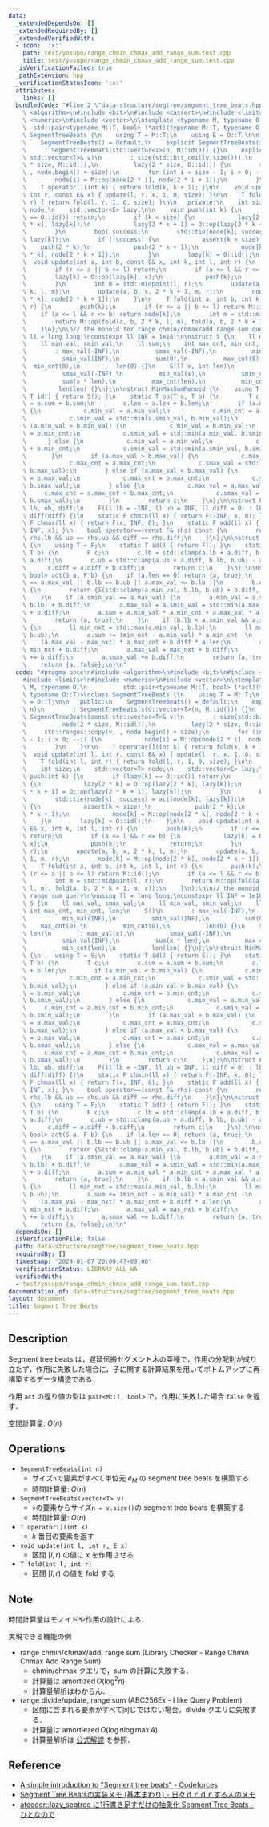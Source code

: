 ```yaml
---
data:
  _extendedDependsOn: []
  _extendedRequiredBy: []
  _extendedVerifiedWith:
  - icon: ':x:'
    path: test/yosupo/range_chmin_chmax_add_range_sum.test.cpp
    title: test/yosupo/range_chmin_chmax_add_range_sum.test.cpp
  _isVerificationFailed: true
  _pathExtension: hpp
  _verificationStatusIcon: ':x:'
  attributes:
    links: []
  bundledCode: "#line 2 \"data-structure/segtree/segment_tree_beats.hpp\"\n#include\
    \ <algorithm>\n#include <bit>\n#include <cassert>\n#include <limits>\n#include\
    \ <numeric>\n#include <vector>\n\ntemplate <typename M, typename O,\n        \
    \  std::pair<typename M::T, bool> (*act)(typename M::T, typename O::T)>\nclass\
    \ SegmentTreeBeats {\n    using T = M::T;\n    using E = O::T;\n\n   public:\n\
    \    SegmentTreeBeats() = default;\n    explicit SegmentTreeBeats(int n)\n   \
    \     : SegmentTreeBeats(std::vector<T>(n, M::id())) {}\n    explicit SegmentTreeBeats(const\
    \ std::vector<T>& v)\n        : size(std::bit_ceil(v.size())),\n          node(2\
    \ * size, M::id()),\n          lazy(2 * size, O::id()) {\n        std::ranges::copy(v,\
    \ , node.begin() + size);\n        for (int i = size - 1; i > 0; --i) {\n    \
    \        node[i] = M::op(node[2 * i], node[2 * i + 1]);\n        }\n    }\n\n\
    \    T operator[](int k) { return fold(k, k + 1); }\n\n    void update(int l,\
    \ int r, const E& x) { update(l, r, x, 1, 0, size); }\n\n    T fold(int l, int\
    \ r) { return fold(l, r, 1, 0, size); }\n\n   private:\n    int size;\n    std::vector<T>\
    \ node;\n    std::vector<E> lazy;\n\n    void push(int k) {\n        if (lazy[k]\
    \ == O::id()) return;\n        if (k < size) {\n            lazy[2 * k] = O::op(lazy[2\
    \ * k], lazy[k]);\n            lazy[2 * k + 1] = O::op(lazy[2 * k + 1], lazy[k]);\n\
    \        }\n        bool success;\n        std::tie(node[k], success) = act(node[k],\
    \ lazy[k]);\n        if (!success) {\n            assert(k < size);\n        \
    \    push(2 * k);\n            push(2 * k + 1);\n            node[k] = M::op(node[2\
    \ * k], node[2 * k + 1]);\n        }\n        lazy[k] = O::id();\n    }\n\n  \
    \  void update(int a, int b, const E& x, int k, int l, int r) {\n        push(k);\n\
    \        if (r <= a || b <= l) return;\n        if (a <= l && r <= b) {\n    \
    \        lazy[k] = O::op(lazy[k], x);\n            push(k);\n            return;\n\
    \        }\n        int m = std::midpoint(l, r);\n        update(a, b, x, 2 *\
    \ k, l, m);\n        update(a, b, x, 2 * k + 1, m, r);\n        node[k] = M::op(node[2\
    \ * k], node[2 * k + 1]);\n    }\n\n    T fold(int a, int b, int k, int l, int\
    \ r) {\n        push(k);\n        if (r <= a || b <= l) return M::id();\n    \
    \    if (a <= l && r <= b) return node[k];\n        int m = std::midpoint(l, r);\n\
    \        return M::op(fold(a, b, 2 * k, l, m), fold(a, b, 2 * k + 1, m, r));\n\
    \    }\n};\n\n// the monoid for range chmin/chmax/add range sum query\n\nusing\
    \ ll = long long;\nconstexpr ll INF = 1e18;\n\nstruct S {\n    ll max_val, smax_val;\n\
    \    ll min_val, smin_val;\n    ll sum;\n    int max_cnt, min_cnt, len;\n    S()\n\
    \        : max_val(-INF),\n          smax_val(-INF),\n          min_val(INF),\n\
    \          smin_val(INF),\n          sum(0),\n          max_cnt(0),\n        \
    \  min_cnt(0),\n          len(0) {}\n    S(ll x, int len)\n        : max_val(x),\n\
    \          smax_val(-INF),\n          min_val(x),\n          smin_val(INF),\n\
    \          sum(x * len),\n          max_cnt(len),\n          min_cnt(len),\n \
    \         len(len) {}\n};\n\nstruct MinMaxSumMonoid {\n    using T = S;\n    static\
    \ T id() { return S(); }\n    static T op(T a, T b) {\n        T c;\n        c.sum\
    \ = a.sum + b.sum;\n        c.len = a.len + b.len;\n        if (a.min_val < b.min_val)\
    \ {\n            c.min_val = a.min_val;\n            c.min_cnt = a.min_cnt;\n\
    \            c.smin_val = std::min(a.smin_val, b.min_val);\n        } else if\
    \ (a.min_val > b.min_val) {\n            c.min_val = b.min_val;\n            c.min_cnt\
    \ = b.min_cnt;\n            c.smin_val = std::min(a.min_val, b.smin_val);\n  \
    \      } else {\n            c.min_val = a.min_val;\n            c.min_cnt = a.min_cnt\
    \ + b.min_cnt;\n            c.smin_val = std::min(a.smin_val, b.smin_val);\n \
    \       }\n        if (a.max_val > b.max_val) {\n            c.max_val = a.max_val;\n\
    \            c.max_cnt = a.max_cnt;\n            c.smax_val = std::max(a.smax_val,\
    \ b.max_val);\n        } else if (a.max_val < b.max_val) {\n            c.max_val\
    \ = b.max_val;\n            c.max_cnt = b.max_cnt;\n            c.smax_val = std::max(a.max_val,\
    \ b.smax_val);\n        } else {\n            c.max_val = a.max_val;\n       \
    \     c.max_cnt = a.max_cnt + b.max_cnt;\n            c.smax_val = std::max(a.smax_val,\
    \ b.smax_val);\n        }\n        return c;\n    }\n};\n\nstruct F {\n    ll\
    \ lb, ub, diff;\n    F(ll lb = -INF, ll ub = INF, ll diff = 0) : lb(lb), ub(ub),\
    \ diff(diff) {}\n    static F chmin(ll x) { return F(-INF, x, 0); }\n    static\
    \ F chmax(ll x) { return F(x, INF, 0); }\n    static F add(ll x) { return F(-INF,\
    \ INF, x); }\n    bool operator==(const F& rhs) const {\n        return lb ==\
    \ rhs.lb && ub == rhs.ub && diff == rhs.diff;\n    }\n};\n\nstruct ChminChmaxAddMonoid\
    \ {\n    using T = F;\n    static T id() { return F(); }\n    static T op(T a,\
    \ T b) {\n        F c;\n        c.lb = std::clamp(a.lb + a.diff, b.lb, b.ub) -\
    \ a.diff;\n        c.ub = std::clamp(a.ub + a.diff, b.lb, b.ub) - a.diff;\n  \
    \      c.diff = a.diff + b.diff;\n        return c;\n    }\n};\n\nstd::pair<S,\
    \ bool> act(S a, F b) {\n    if (a.len == 0) return {a, true};\n    if (a.min_val\
    \ == a.max_val || b.lb == b.ub || a.max_val <= b.lb ||\n        b.ub < a.min_val)\
    \ {\n        return {S(std::clamp(a.min_val, b.lb, b.ub) + b.diff, a.len), true};\n\
    \    }\n    if (a.smin_val == a.max_val) {\n        a.min_val = a.smax_val = std::max(a.min_val,\
    \ b.lb) + b.diff;\n        a.max_val = a.smin_val = std::min(a.max_val, b.ub)\
    \ + b.diff;\n        a.sum = a.min_val * a.min_cnt + a.max_val * a.max_cnt;\n\
    \        return {a, true};\n    }\n    if (b.lb < a.smin_val && a.smax_val < b.ub)\
    \ {\n        ll min_nxt = std::max(a.min_val, b.lb);\n        ll max_nxt = std::min(a.max_val,\
    \ b.ub);\n        a.sum += (min_nxt - a.min_val) * a.min_cnt -\n             \
    \    (a.max_val - max_nxt) * a.max_cnt + b.diff * a.len;\n        a.min_val =\
    \ min_nxt + b.diff;\n        a.max_val = max_nxt + b.diff;\n        a.smin_val\
    \ += b.diff;\n        a.smax_val += b.diff;\n        return {a, true};\n    }\n\
    \    return {a, false};\n}\n"
  code: "#pragma once\n#include <algorithm>\n#include <bit>\n#include <cassert>\n\
    #include <limits>\n#include <numeric>\n#include <vector>\n\ntemplate <typename\
    \ M, typename O,\n          std::pair<typename M::T, bool> (*act)(typename M::T,\
    \ typename O::T)>\nclass SegmentTreeBeats {\n    using T = M::T;\n    using E\
    \ = O::T;\n\n   public:\n    SegmentTreeBeats() = default;\n    explicit SegmentTreeBeats(int\
    \ n)\n        : SegmentTreeBeats(std::vector<T>(n, M::id())) {}\n    explicit\
    \ SegmentTreeBeats(const std::vector<T>& v)\n        : size(std::bit_ceil(v.size())),\n\
    \          node(2 * size, M::id()),\n          lazy(2 * size, O::id()) {\n   \
    \     std::ranges::copy(v, , node.begin() + size);\n        for (int i = size\
    \ - 1; i > 0; --i) {\n            node[i] = M::op(node[2 * i], node[2 * i + 1]);\n\
    \        }\n    }\n\n    T operator[](int k) { return fold(k, k + 1); }\n\n  \
    \  void update(int l, int r, const E& x) { update(l, r, x, 1, 0, size); }\n\n\
    \    T fold(int l, int r) { return fold(l, r, 1, 0, size); }\n\n   private:\n\
    \    int size;\n    std::vector<T> node;\n    std::vector<E> lazy;\n\n    void\
    \ push(int k) {\n        if (lazy[k] == O::id()) return;\n        if (k < size)\
    \ {\n            lazy[2 * k] = O::op(lazy[2 * k], lazy[k]);\n            lazy[2\
    \ * k + 1] = O::op(lazy[2 * k + 1], lazy[k]);\n        }\n        bool success;\n\
    \        std::tie(node[k], success) = act(node[k], lazy[k]);\n        if (!success)\
    \ {\n            assert(k < size);\n            push(2 * k);\n            push(2\
    \ * k + 1);\n            node[k] = M::op(node[2 * k], node[2 * k + 1]);\n    \
    \    }\n        lazy[k] = O::id();\n    }\n\n    void update(int a, int b, const\
    \ E& x, int k, int l, int r) {\n        push(k);\n        if (r <= a || b <= l)\
    \ return;\n        if (a <= l && r <= b) {\n            lazy[k] = O::op(lazy[k],\
    \ x);\n            push(k);\n            return;\n        }\n        int m = std::midpoint(l,\
    \ r);\n        update(a, b, x, 2 * k, l, m);\n        update(a, b, x, 2 * k +\
    \ 1, m, r);\n        node[k] = M::op(node[2 * k], node[2 * k + 1]);\n    }\n\n\
    \    T fold(int a, int b, int k, int l, int r) {\n        push(k);\n        if\
    \ (r <= a || b <= l) return M::id();\n        if (a <= l && r <= b) return node[k];\n\
    \        int m = std::midpoint(l, r);\n        return M::op(fold(a, b, 2 * k,\
    \ l, m), fold(a, b, 2 * k + 1, m, r));\n    }\n};\n\n// the monoid for range chmin/chmax/add\
    \ range sum query\n\nusing ll = long long;\nconstexpr ll INF = 1e18;\n\nstruct\
    \ S {\n    ll max_val, smax_val;\n    ll min_val, smin_val;\n    ll sum;\n   \
    \ int max_cnt, min_cnt, len;\n    S()\n        : max_val(-INF),\n          smax_val(-INF),\n\
    \          min_val(INF),\n          smin_val(INF),\n          sum(0),\n      \
    \    max_cnt(0),\n          min_cnt(0),\n          len(0) {}\n    S(ll x, int\
    \ len)\n        : max_val(x),\n          smax_val(-INF),\n          min_val(x),\n\
    \          smin_val(INF),\n          sum(x * len),\n          max_cnt(len),\n\
    \          min_cnt(len),\n          len(len) {}\n};\n\nstruct MinMaxSumMonoid\
    \ {\n    using T = S;\n    static T id() { return S(); }\n    static T op(T a,\
    \ T b) {\n        T c;\n        c.sum = a.sum + b.sum;\n        c.len = a.len\
    \ + b.len;\n        if (a.min_val < b.min_val) {\n            c.min_val = a.min_val;\n\
    \            c.min_cnt = a.min_cnt;\n            c.smin_val = std::min(a.smin_val,\
    \ b.min_val);\n        } else if (a.min_val > b.min_val) {\n            c.min_val\
    \ = b.min_val;\n            c.min_cnt = b.min_cnt;\n            c.smin_val = std::min(a.min_val,\
    \ b.smin_val);\n        } else {\n            c.min_val = a.min_val;\n       \
    \     c.min_cnt = a.min_cnt + b.min_cnt;\n            c.smin_val = std::min(a.smin_val,\
    \ b.smin_val);\n        }\n        if (a.max_val > b.max_val) {\n            c.max_val\
    \ = a.max_val;\n            c.max_cnt = a.max_cnt;\n            c.smax_val = std::max(a.smax_val,\
    \ b.max_val);\n        } else if (a.max_val < b.max_val) {\n            c.max_val\
    \ = b.max_val;\n            c.max_cnt = b.max_cnt;\n            c.smax_val = std::max(a.max_val,\
    \ b.smax_val);\n        } else {\n            c.max_val = a.max_val;\n       \
    \     c.max_cnt = a.max_cnt + b.max_cnt;\n            c.smax_val = std::max(a.smax_val,\
    \ b.smax_val);\n        }\n        return c;\n    }\n};\n\nstruct F {\n    ll\
    \ lb, ub, diff;\n    F(ll lb = -INF, ll ub = INF, ll diff = 0) : lb(lb), ub(ub),\
    \ diff(diff) {}\n    static F chmin(ll x) { return F(-INF, x, 0); }\n    static\
    \ F chmax(ll x) { return F(x, INF, 0); }\n    static F add(ll x) { return F(-INF,\
    \ INF, x); }\n    bool operator==(const F& rhs) const {\n        return lb ==\
    \ rhs.lb && ub == rhs.ub && diff == rhs.diff;\n    }\n};\n\nstruct ChminChmaxAddMonoid\
    \ {\n    using T = F;\n    static T id() { return F(); }\n    static T op(T a,\
    \ T b) {\n        F c;\n        c.lb = std::clamp(a.lb + a.diff, b.lb, b.ub) -\
    \ a.diff;\n        c.ub = std::clamp(a.ub + a.diff, b.lb, b.ub) - a.diff;\n  \
    \      c.diff = a.diff + b.diff;\n        return c;\n    }\n};\n\nstd::pair<S,\
    \ bool> act(S a, F b) {\n    if (a.len == 0) return {a, true};\n    if (a.min_val\
    \ == a.max_val || b.lb == b.ub || a.max_val <= b.lb ||\n        b.ub < a.min_val)\
    \ {\n        return {S(std::clamp(a.min_val, b.lb, b.ub) + b.diff, a.len), true};\n\
    \    }\n    if (a.smin_val == a.max_val) {\n        a.min_val = a.smax_val = std::max(a.min_val,\
    \ b.lb) + b.diff;\n        a.max_val = a.smin_val = std::min(a.max_val, b.ub)\
    \ + b.diff;\n        a.sum = a.min_val * a.min_cnt + a.max_val * a.max_cnt;\n\
    \        return {a, true};\n    }\n    if (b.lb < a.smin_val && a.smax_val < b.ub)\
    \ {\n        ll min_nxt = std::max(a.min_val, b.lb);\n        ll max_nxt = std::min(a.max_val,\
    \ b.ub);\n        a.sum += (min_nxt - a.min_val) * a.min_cnt -\n             \
    \    (a.max_val - max_nxt) * a.max_cnt + b.diff * a.len;\n        a.min_val =\
    \ min_nxt + b.diff;\n        a.max_val = max_nxt + b.diff;\n        a.smin_val\
    \ += b.diff;\n        a.smax_val += b.diff;\n        return {a, true};\n    }\n\
    \    return {a, false};\n}\n"
  dependsOn: []
  isVerificationFile: false
  path: data-structure/segtree/segment_tree_beats.hpp
  requiredBy: []
  timestamp: '2024-01-07 20:09:47+09:00'
  verificationStatus: LIBRARY_ALL_WA
  verifiedWith:
  - test/yosupo/range_chmin_chmax_add_range_sum.test.cpp
documentation_of: data-structure/segtree/segment_tree_beats.hpp
layout: document
title: Segment Tree Beats
---
```


## Description

Segment tree beats は，遅延伝搬セグメント木の亜種で，作用の分配則が成り立たず，作用に失敗した場合に，子に関する計算結果を用いてボトムアップに再構築するデータ構造である．

作用 `act` の返り値の型は `pair<M::T, bool>` で，作用に失敗した場合 `false` を返す．

空間計算量: $O(n)$

## Operations

- `SegmentTreeBeats(int n)`
    - サイズ`n`で要素がすべて単位元 $e_M$ の segment tree beats を構築する
    - 時間計算量: $O(n)$
- `SegmentTreeBeats(vector<T> v)`
    - `v`の要素からサイズ`n = v.size()`の segment tree beats を構築する
    - 時間計算量: $O(n)$
- `T operator[](int k)`
    - $k$ 番目の要素を返す
- `void update(int l, int r, E x)`
    - 区間 $[l, r)$ の値に $x$ を作用させる
- `T fold(int l, int r)`
    - 区間 $[l, r)$ の値を fold する

## Note

時間計算量はモノイドや作用の設計による．

実現できる機能の例
- range chmin/chmax/add, range sum (Library Checker - Range Chmin Chmax Add Range Sum)
    - chmin/chmax クエリで，sum の計算に失敗する．
    - 計算量は $\mathrm{amortized}\,O(\log^2 n)$
    - 計算量解析はわからん．
- range divide/update, range sum (ABC256Ex - I like Query Problem)
    - 区間に含まれる要素がすべて同じではない場合，divide クエリに失敗する．
    - 計算量は $\mathrm{amortiezed}\,O(\log n \log \max A)$
    - 計算量解析は [公式解説](https://atcoder.jp/contests/abc256/editorial/4113) を参照．

## Reference

- [A simple introduction to "Segment tree beats" - Codeforces](https://codeforces.com/blog/entry/5731)
- [Segment Tree Beatsの実装メモ (基本まわり) - 日々ｄｒｄｒする人のメモ](https://smijake3.hatenablog.com/entry/2019/04/28/021457)
- [atcoder::lazy_segtree に1行書き足すだけの抽象化 Segment Tree Beats - ひとなので](https://rsm9.hatenablog.com/entry/2021/02/01/220408)